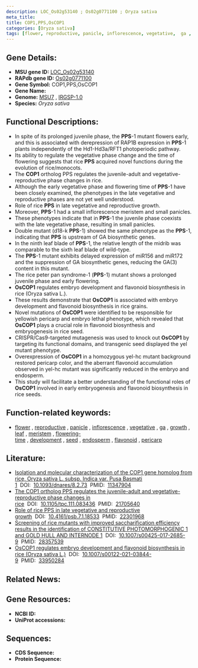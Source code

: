 ```yaml
---
description: LOC_Os02g53140 ; Os02g0771100 ; Oryza sativa
meta_title:
title: COP1,PPS,OsCOP1
categories: [Oryza sativa]
tags: [flower, reproductive, panicle, inflorescence, vegetative,  ga , growth, leaf, meristem, flowering time, development, seed, endosperm, flavonoid, pericarp]
---
```


## Gene Details:
- **MSU gene ID:** [LOC_Os02g53140](http://rice.uga.edu/cgi-bin/ORF_infopage.cgi?orf=LOC_Os02g53140)  
- **RAPdb gene ID:** [Os02g0771100](https://rapdb.dna.affrc.go.jp/locus/?name=Os02g0771100)  
- **Gene Symbol:** COP1,PPS,OsCOP1
- **Gene Name:**
- **Genome:**  [MSU7](http://rice.uga.edu/)&nbsp;,&nbsp;[IRGSP-1.0](https://rapdb.dna.affrc.go.jp/download/irgsp1.html)
- **Species:** *Oryza sativa*

## Functional Descriptions:
   - In spite of its prolonged juvenile phase, the **PPS**-1 mutant flowers early, and this is associated with derepression of RAP1B expression in **PPS**-1 plants independently of the Hd1-Hd3a/RFT1 photoperiodic pathway.
   - Its ability to regulate the vegetative phase change and the time of flowering suggests that rice **PPS** acquired novel functions during the evolution of rice/monocots.
   - The **COP1** ortholog PPS regulates the juvenile-adult and vegetative-reproductive phase changes in rice.
   - Although the early vegetative phase and flowering time of **PPS**-1 have been closely examined, the phenotypes in the late vegetative and reproductive phases are not yet well understood.
   - Role of rice **PPS** in late vegetative and reproductive growth.
   - Moreover, **PPS**-1 had a small inflorescence meristem and small panicles.
   - These phenotypes indicate that in **PPS**-1 the juvenile phase coexists with the late vegetative phase, resulting in small panicles.
   - Double mutant (d18-k **PPS**-1) showed the same phenotype as the **PPS**-1, indicating that **PPS** is upstream of GA biosynthetic genes.
   - In the ninth leaf blade of **PPS**-1, the relative length of the midrib was comparable to the sixth leaf blade of wild-type.
   - The **PPS**-1 mutant exhibits delayed expression of miR156 and miR172 and the suppression of GA biosynthetic genes, reducing the GA(3) content in this mutant.
   - The rice peter pan syndrome-1 (**PPS**-1) mutant shows a prolonged juvenile phase and early flowering.
   - **OsCOP1** regulates embryo development and flavonoid biosynthesis in rice (Oryza sativa L.).
   - These results demonstrate that **OsCOP1** is associated with embryo development and flavonoid biosynthesis in rice grains.
   - Novel mutations of **OsCOP1** were identified to be responsible for yellowish pericarp and embryo lethal phenotype, which revealed that **OsCOP1** plays a crucial role in flavonoid biosynthesis and embryogenesis in rice seed.
   - CRISPR/Cas9-targeted mutagenesis was used to knock out **OsCOP1** by targeting its functional domains, and transgenic seed displayed the yel mutant phenotype.
   - Overexpression of **OsCOP1** in a homozygous yel-hc mutant background restored pericarp color, and the aberrant flavonoid accumulation observed in yel-hc mutant was significantly reduced in the embryo and endosperm.
   - This study will facilitate a better understanding of the functional roles of **OsCOP1** involved in early embryogenesis and flavonoid biosynthesis in rice seeds.

## Function-related keywords:
   - [flower](/tags/flower/)&nbsp;,&nbsp;[reproductive](/tags/reproductive/)&nbsp;,&nbsp;[panicle](/tags/panicle/)&nbsp;,&nbsp;[inflorescence](/tags/inflorescence/)&nbsp;,&nbsp;[vegetative](/tags/vegetative/)&nbsp;,&nbsp;[ga](/tags/ga/)&nbsp;,&nbsp;[growth](/tags/growth/)&nbsp;,&nbsp;[leaf](/tags/leaf/)&nbsp;,&nbsp;[meristem](/tags/meristem/)&nbsp;,&nbsp;[flowering-time](/tags/flowering-time/)&nbsp;,&nbsp;[development](/tags/development/)&nbsp;,&nbsp;[seed](/tags/seed/)&nbsp;,&nbsp;[endosperm](/tags/endosperm/)&nbsp;,&nbsp;[flavonoid](/tags/flavonoid/)&nbsp;,&nbsp;[pericarp](/tags/pericarp/)

## Literature:
   - [Isolation and molecular characterization of the COP1 gene homolog from rice, Oryza sativa L. subsp. Indica var. Pusa Basmati 1](https://www.doi.org/10.1093/dnares/8.2.73)&nbsp;&nbsp;DOI:&nbsp;&nbsp;[10.1093/dnares/8.2.73](https://www.doi.org/10.1093/dnares/8.2.73)&nbsp;&nbsp;PMID:&nbsp;&nbsp;[11347904](https://pubmed.ncbi.nlm.nih.gov/11347904/)
   - [The COP1 ortholog PPS regulates the juvenile-adult and vegetative-reproductive phase changes in rice](https://www.doi.org/10.1105/tpc.111.083436)&nbsp;&nbsp;DOI:&nbsp;&nbsp;[10.1105/tpc.111.083436](https://www.doi.org/10.1105/tpc.111.083436)&nbsp;&nbsp;PMID:&nbsp;&nbsp;[21705640](https://pubmed.ncbi.nlm.nih.gov/21705640/)
   - [Role of rice PPS in late vegetative and reproductive growth](https://www.doi.org/10.4161/psb.7.1.18533)&nbsp;&nbsp;DOI:&nbsp;&nbsp;[10.4161/psb.7.1.18533](https://www.doi.org/10.4161/psb.7.1.18533)&nbsp;&nbsp;PMID:&nbsp;&nbsp;[22301968](https://pubmed.ncbi.nlm.nih.gov/22301968/)
   - [Screening of rice mutants with improved saccharification efficiency results in the identification of CONSTITUTIVE PHOTOMORPHOGENIC 1 and GOLD HULL AND INTERNODE 1](https://www.doi.org/10.1007/s00425-017-2685-9)&nbsp;&nbsp;DOI:&nbsp;&nbsp;[10.1007/s00425-017-2685-9](https://www.doi.org/10.1007/s00425-017-2685-9)&nbsp;&nbsp;PMID:&nbsp;&nbsp;[28357539](https://pubmed.ncbi.nlm.nih.gov/28357539/)
   - [OsCOP1 regulates embryo development and flavonoid biosynthesis in rice (Oryza sativa L.)](https://www.doi.org/10.1007/s00122-021-03844-9)&nbsp;&nbsp;DOI:&nbsp;&nbsp;[10.1007/s00122-021-03844-9](https://www.doi.org/10.1007/s00122-021-03844-9)&nbsp;&nbsp;PMID:&nbsp;&nbsp;[33950284](https://pubmed.ncbi.nlm.nih.gov/33950284/)

## Related News:

## Gene Resources:
- **NCBI ID:**  []()
- **UniProt accessions:** [](https://www.uniprot.org/uniprotkb//entry)

## Sequences:
- **CDS Sequence:**
- **Protein Sequence:**
